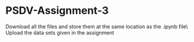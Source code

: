 # PSDV-Assignment-3

Download all the files and store them at the same location as the .ipynb file\\
Upload the data sets given in the assignment

